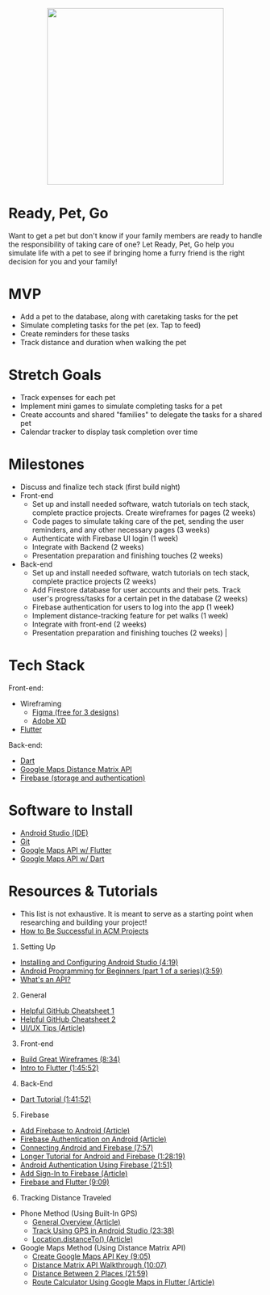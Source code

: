 <p align="center">
<img src="https://user-images.githubusercontent.com/90812886/152897427-49b47bd7-c7eb-4eed-b366-b54c6cba93e9.gif" width="350"/>
</p>

# Ready, Pet, Go

Want to get a pet but don't know if your family members are ready to handle the responsibility of taking care of one? Let Ready, Pet, Go help you simulate life with a pet to see if bringing home a furry friend is the right decision for you and your family!

# MVP
- Add a pet to the database, along with caretaking tasks for the pet
- Simulate completing tasks for the pet (ex. Tap to feed)
- Create reminders for these tasks 
- Track distance and duration when walking the pet

# Stretch Goals
- Track expenses for each pet
- Implement mini games to simulate completing tasks for a pet
- Create accounts and shared "families" to delegate the tasks for a shared pet
- Calendar tracker to display task completion over time

# Milestones

- Discuss and finalize tech stack (first build night)
- Front-end
  - Set up and install needed software, watch tutorials on tech stack, complete practice projects. Create wireframes for pages (2 weeks)
  - Code pages to simulate taking care of the pet, sending the user reminders, and any other necessary pages (3 weeks)
  - Authenticate with Firebase UI login (1 week)
  - Integrate with Backend (2 weeks)
  - Presentation preparation and finishing touches (2 weeks)
- Back-end
  - Set up and install needed software, watch tutorials on tech stack, complete practice projects (2 weeks)
  - Add Firestore database for user accounts and their pets. Track user's progress/tasks for a certain pet in the database (2 weeks)
  - Firebase authentication for users to log into the app (1 week)
  - Implement distance-tracking feature for pet walks (1 week)
  - Integrate with front-end (2 weeks)
  - Presentation preparation and finishing touches (2 weeks)
                                                                           |
# Tech Stack
Front-end:
 - Wireframing
    - [Figma (free for 3 designs)](https://www.figma.com)
    - [Adobe XD](https://www.adobe.com/products/xd.html)
- [Flutter](https://docs.flutter.dev/get-started/install)

Back-end:
- [Dart](https://dart.dev/get-dart)
- [Google Maps Distance Matrix API](https://developers.google.com/maps/documentation/distance-matrix/overview)
- [Firebase (storage and authentication)](https://firebase.google.com/)

# Software to Install
- [Android Studio (IDE)](https://developer.android.com/studio)
- [Git](https://git-scm.com/downloads)
- [Google Maps API w/ Flutter](https://pub.dev/packages/google_maps_flutter)
- [Google Maps API w/ Dart](https://pub.dev/packages/google_maps)

# Resources & Tutorials
- This list is not exhaustive. It is meant to serve as a starting point when researching and building your project!
- [How to Be Successful in ACM Projects](https://docs.google.com/document/d/18Zi3DrKG5e6g5Bojr8iqxIu6VIGl86YBSFlsnJnlM88)
1. Setting Up
 - [Installing and Configuring Android Studio (4:19)](https://www.youtube.com/watch?v=3AgeGmnydBc)
 - [Android Programming for Beginners (part 1 of a series)(3:59)](https://www.youtube.com/watch?v=WpRUJD_nxgw)
 - [What's an API?](https://www.youtube.com/watch?v=SLwpqD8n3d0)
 
2. General
  - [Helpful GitHub Cheatsheet 1](https://education.github.com/git-cheat-sheet-education.pdf)
  - [Helpful GitHub Cheatsheet 2](https://drive.google.com/file/d/1OddwoSvNJ3dQuEBw3RERieMXmOicif9_/view)
  - [UI/UX Tips (Article)](https://www.uxpin.com/studio/blog/guide-design-consistency-best-practices-ui-ux-designers/)
  
3. Front-end 
  - [Build Great Wireframes (8:34)](https://www.youtube.com/watch?v=KdfO_e0yK-g)
  - [Intro to Flutter (1:45:52)](https://www.youtube.com/watch?v=pTJJsmejUOQ)
  
4. Back-End
  - [Dart Tutorial (1:41:52)](https://www.youtube.com/watch?v=Ej_Pcr4uC2Q)
   
5. Firebase
 -  [Add Firebase to Android (Article)](https://firebase.google.com/docs/android/setup)
  - [Firebase Authentication on Android (Article)](https://firebase.google.com/docs/auth/android/start)
  - [Connecting Android and Firebase (7:57)](https://www.youtube.com/watch?v=lnidtzL71ZA)
  - [Longer Tutorial for Android and Firebase (1:28:19)](https://www.youtube.com/watch?v=SV9pJqR41KI)
  - [Android Authentication Using Firebase (21:51)](https://www.youtube.com/watch?v=Z-RE1QuUWPg)
  - [Add Sign-In to Firebase (Article)](https://firebase.google.com/docs/auth/android/firebaseui)
  - [Firebase and Flutter (9:09)](https://www.youtube.com/watch?v=Wa0rdbb53I8)
 
6. Tracking Distance Traveled
  - Phone Method (Using Built-In GPS)
     - [General Overview (Article)](https://stackoverflow.com/questions/34551318/calculate-actual-distance-travelled-by-mobile)
     - [Track Using GPS in Android Studio (23:38)](https://www.youtube.com/watch?v=rN7x3ovWepM)
     - [Location.distanceTo() (Article)](https://stackoverflow.com/questions/28209548/android-how-to-use-location-distanceto)
  - Google Maps Method (Using Distance Matrix API)
    - [Create Google Maps API Key (9:05)](https://www.youtube.com/watch?v=OGTG1l7yin4)
    - [Distance Matrix API Walkthrough (10:07)](https://www.youtube.com/watch?v=tXPEOJaeFm8)
    - [Distance Between 2 Places (21:59)](https://www.youtube.com/watch?v=D5E9EzWOnqY)
    - [Route Calculator Using Google Maps in Flutter (Article)](https://blog.codemagic.io/creating-a-route-calculator-using-google-maps/)
    
    
    
